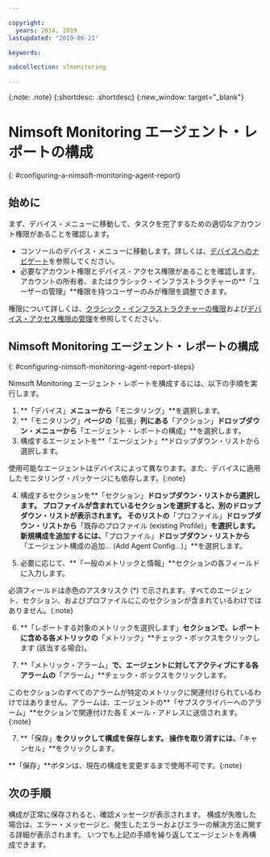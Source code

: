 ```yaml
---

copyright:
  years: 2014, 2019
lastupdated: "2019-06-21"

keywords:

subcollection: slmonitoring

---
```


{:note: .note}
{:shortdesc: .shortdesc}
{:new_window: target="_blank"}

# Nimsoft Monitoring エージェント・レポートの構成
{: #configuring-a-nimsoft-monitoring-agent-report}

## 始めに

まず、デバイス・メニューに移動して、タスクを完了するための適切なアカウント権限があることを確認します。

* コンソールのデバイス・メニューに移動します。詳しくは、[デバイスへのナビゲート](/docs/infrastructure/SLmonitoring?topic=virtual-servers-navigating-devices)を参照してください。
* 必要なアカウント権限とデバイス・アクセス権限があることを確認します。アカウントの所有者、またはクラシック・インフラストラクチャーの**「ユーザーの管理」**権限を持つユーザーのみが権限を調整できます。

権限について詳しくは、[クラシック・インフラストラクチャーの権限](/docs/iam?topic=iam-infrapermission#infrapermission)および[デバイス・アクセス権限の管理](/docs/vsi?topic=virtual-servers-managing-device-access)を参照してください。

## Nimsoft Monitoring エージェント・レポートの構成
{: #configuring-nimsoft-monitoring-agent-report-steps}

Nimsoft Monitoring エージェント・レポートを構成するには、以下の手順を実行します。

1. **「デバイス」**メニューから**「モニタリング」**を選択します。
2. **「モニタリング」**ページの**「拡張」**列にある**「アクション」**ドロップダウン・メニューから**「エージェント・レポートの構成」**を選択します。
3. 構成するエージェントを**「エージェント」**ドロップダウン・リストから選択します。
  
  使用可能なエージェントはデバイスによって異なります。また、デバイスに適用したモニタリング・パッケージにも依存します。{:note}

4. 構成するセクションを**「セクション」**ドロップダウン・リストから選択します。 プロファイルが含まれているセクションを選択すると、別のドロップダウン・リストが表示されます。 そのリストの**「プロファイル」**ドロップダウン・リストから**「既存のプロファイル (existing Profile)」**を選択します。 新規構成を追加するには、**「プロファイル」**ドロップダウン・リストから**「エージェント構成の追加... (Add Agent Config...)」**を選択します。

5. 必要に応じて、**「一般のメトリックと情報」**セクションの各フィールドに入力します。
  
  必須フィールドは赤色のアスタリスク (*) で示されます。すべてのエージェント、セクション、およびプロファイルにこのセクションが含まれているわけではありません。{:note}

6. **「レポートする対象のメトリックを選択します」**セクションで、レポートに含める各メトリックの**「メトリック」**チェック・ボックスをクリックします (該当する場合)。

7. **「メトリック・アラーム」**で、エージェントに対してアクティブにする各アラームの**「アラーム」**チェック・ボックスをクリックします。

  このセクションのすべてのアラームが特定のメトリックに関連付けられているわけではありません。アラームは、エージェントの**「サブスクライバーへのアラーム」**セクションで関連付けた各 E メール・アドレスに送信されます。{:note}

7. **「保存」**をクリックして構成を保存します。 操作を取り消すには、**「キャンセル」**をクリックします。
  
  **「保存」**ボタンは、現在の構成を変更するまで使用不可です。{:note}

## 次の手順

構成が正常に保存されると、確認メッセージが表示されます。 構成が失敗した場合は、エラー・メッセージと、発生したエラーおよびエラーの解決方法に関する詳細が表示されます。 いつでも上記の手順を繰り返してエージェントを再構成できます。
